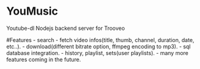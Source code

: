 # YouMusic
Youtube-dl Nodejs backend server for Trooveo

#Features
    - search
    - fetch video infos(title, thumb, channel, duration, date, etc..).
    - download(different bitrate option, ffmpeg encoding to mp3).
    - sql database integration.
    - history, playlist, sets(user playlists).
    - many more features coming in the future.
